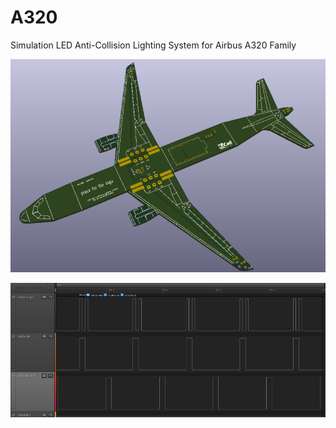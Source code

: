 # A320
Simulation LED Anti-Collision Lighting System for Airbus A320 Family



![PCB](https://github.com/g738l/A320/blob/master/A320.png)



![PCB](https://github.com/g738l/A320/blob/master/A320tim.png)
